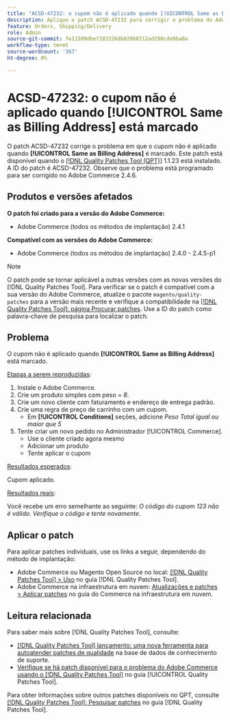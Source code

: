 ```yaml
---
title: "ACSD-47232: o cupom não é aplicado quando [!UICONTROL Same as Billing Address] está marcado"
description: Aplique o patch ACSD-47232 para corrigir o problema do Adobe Commerce em que o cupom não é aplicado quando [!UICONTROL Same as Billing Address] está marcado.
feature: Orders, Shipping/Delivery
role: Admin
source-git-commit: fe11599dbef283326db029b0312ad290cde0ba0a
workflow-type: tm+mt
source-wordcount: '367'
ht-degree: 0%

---
```


# ACSD-47232: o cupom não é aplicado quando [!UICONTROL Same as Billing Address] está marcado

O patch ACSD-47232 corrige o problema em que o cupom não é aplicado quando **[!UICONTROL Same as Billing Address]** é marcado. Este patch está disponível quando o [[!DNL Quality Patches Tool (QPT)]](https://experienceleague.adobe.com/en/docs/commerce-knowledge-base/kb/announcements/commerce-announcements/magento-quality-patches-released-new-tool-to-self-serve-quality-patches) 1.1.23 está instalado. A ID do patch é ACSD-47232. Observe que o problema está programado para ser corrigido no Adobe Commerce 2.4.6.

## Produtos e versões afetados

**O patch foi criado para a versão do Adobe Commerce:**

* Adobe Commerce (todos os métodos de implantação) 2.4.1

**Compatível com as versões do Adobe Commerce:**

* Adobe Commerce (todos os métodos de implantação) 2.4.0 - 2.4.5-p1

>[!NOTE]
>
>O patch pode se tornar aplicável a outras versões com as novas versões do [!DNL Quality Patches Tool]. Para verificar se o patch é compatível com a sua versão do Adobe Commerce, atualize o pacote `magento/quality-patches` para a versão mais recente e verifique a compatibilidade na [[!DNL Quality Patches Tool]: página Procurar patches](https://experienceleague.adobe.com/tools/commerce-quality-patches/index.html). Use a ID do patch como palavra-chave de pesquisa para localizar o patch.

## Problema

O cupom não é aplicado quando **[!UICONTROL Same as Billing Address]** está marcado.

<u>Etapas a serem reproduzidas</u>:

1. Instale o Adobe Commerce.
1. Crie um produto simples com peso = *8*.
1. Crie um novo cliente com faturamento e endereço de entrega padrão.
1. Crie uma regra de preço de carrinho com um cupom.
   * Em **[!UICONTROL Conditions]** seções, adicione *Peso Total igual ou maior que 5*
1. Tente criar um novo pedido no Administrador [!UICONTROL Commerce].
   * Use o cliente criado agora mesmo
   * Adicionar um produto
   * Tente aplicar o cupom

<u>Resultados esperados</u>:

Cupom aplicado.

<u>Resultados reais</u>:

Você recebe um erro semelhante ao seguinte: *O código do cupom 123 não é válido. Verifique o código e tente novamente.*

## Aplicar o patch

Para aplicar patches individuais, use os links a seguir, dependendo do método de implantação:

* Adobe Commerce ou Magento Open Source no local: [[!DNL Quality Patches Tool] > Uso](/help/tools/quality-patches-tool/usage.md) no guia [!DNL Quality Patches Tool].
* Adobe Commerce na infraestrutura em nuvem: [Atualizações e patches > Aplicar patches](https://experienceleague.adobe.com/docs/commerce-cloud-service/user-guide/develop/upgrade/apply-patches.html) no guia do Commerce na infraestrutura em nuvem.

## Leitura relacionada

Para saber mais sobre [!DNL Quality Patches Tool], consulte:

* [[!DNL Quality Patches Tool] lançamento: uma nova ferramenta para autoatender patches de qualidade](https://experienceleague.adobe.com/en/docs/commerce-knowledge-base/kb/announcements/commerce-announcements/magento-quality-patches-released-new-tool-to-self-serve-quality-patches) na base de dados de conhecimento de suporte.
* [Verifique se há patch disponível para o problema do Adobe Commerce usando o  [!DNL Quality Patches Tool]](/help/tools/quality-patches-tool/patches-available-in-qpt/check-patch-for-magento-issue-with-magento-quality-patches.md) no guia [!UICONTROL Quality Patches Tool].


Para obter informações sobre outros patches disponíveis no QPT, consulte [[!DNL Quality Patches Tool]: Pesquisar patches](https://experienceleague.adobe.com/tools/commerce-quality-patches/index.html) no guia [!DNL Quality Patches Tool].

